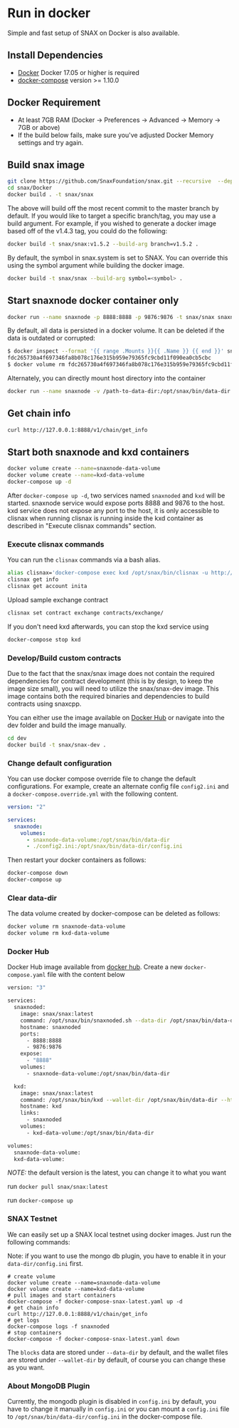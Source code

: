 # Run in docker

Simple and fast setup of SNAX on Docker is also available.

## Install Dependencies

- [Docker](https://docs.docker.com) Docker 17.05 or higher is required
- [docker-compose](https://docs.docker.com/compose/) version >= 1.10.0

## Docker Requirement

- At least 7GB RAM (Docker -> Preferences -> Advanced -> Memory -> 7GB or above)
- If the build below fails, make sure you've adjusted Docker Memory settings and try again.

## Build snax image

```bash
git clone https://github.com/SnaxFoundation/snax.git --recursive  --depth 1
cd snax/Docker
docker build . -t snax/snax
```

The above will build off the most recent commit to the master branch by default. If you would like to target a specific branch/tag, you may use a build argument. For example, if you wished to generate a docker image based off of the v1.4.3 tag, you could do the following:

```bash
docker build -t snax/snax:v1.5.2 --build-arg branch=v1.5.2 .
```

By default, the symbol in snax.system is set to SNAX. You can override this using the symbol argument while building the docker image.

```bash
docker build -t snax/snax --build-arg symbol=<symbol> .
```

## Start snaxnode docker container only

```bash
docker run --name snaxnode -p 8888:8888 -p 9876:9876 -t snax/snax snaxnoded.sh -e --http-alias=snaxnode:8888 --http-alias=127.0.0.1:8888 --http-alias=localhost:8888 arg1 arg2
```

By default, all data is persisted in a docker volume. It can be deleted if the data is outdated or corrupted:

```bash
$ docker inspect --format '{{ range .Mounts }}{{ .Name }} {{ end }}' snaxnode
fdc265730a4f697346fa8b078c176e315b959e79365fc9cbd11f090ea0cb5cbc
$ docker volume rm fdc265730a4f697346fa8b078c176e315b959e79365fc9cbd11f090ea0cb5cbc
```

Alternately, you can directly mount host directory into the container

```bash
docker run --name snaxnode -v /path-to-data-dir:/opt/snax/bin/data-dir -p 8888:8888 -p 9876:9876 -t snax/snax snaxnoded.sh -e --http-alias=snaxnode:8888 --http-alias=127.0.0.1:8888 --http-alias=localhost:8888 arg1 arg2
```

## Get chain info

```bash
curl http://127.0.0.1:8888/v1/chain/get_info
```

## Start both snaxnode and kxd containers

```bash
docker volume create --name=snaxnode-data-volume
docker volume create --name=kxd-data-volume
docker-compose up -d
```

After `docker-compose up -d`, two services named `snaxnoded` and `kxd` will be started. snaxnode service would expose ports 8888 and 9876 to the host. kxd service does not expose any port to the host, it is only accessible to clisnax when running clisnax is running inside the kxd container as described in "Execute clisnax commands" section.

### Execute clisnax commands

You can run the `clisnax` commands via a bash alias.

```bash
alias clisnax='docker-compose exec kxd /opt/snax/bin/clisnax -u http://snaxnoded:8888 --wallet-url http://localhost:8900'
clisnax get info
clisnax get account inita
```

Upload sample exchange contract

```bash
clisnax set contract exchange contracts/exchange/
```

If you don't need kxd afterwards, you can stop the kxd service using

```bash
docker-compose stop kxd
```

### Develop/Build custom contracts

Due to the fact that the snax/snax image does not contain the required dependencies for contract development (this is by design, to keep the image size small), you will need to utilize the snax/snax-dev image. This image contains both the required binaries and dependencies to build contracts using snaxcpp.

You can either use the image available on [Docker Hub](https://hub.docker.com/r/snax/snax-dev/) or navigate into the dev folder and build the image manually.

```bash
cd dev
docker build -t snax/snax-dev .
```

### Change default configuration

You can use docker compose override file to change the default configurations. For example, create an alternate config file `config2.ini` and a `docker-compose.override.yml` with the following content.

```yaml
version: "2"

services:
  snaxnode:
    volumes:
      - snaxnode-data-volume:/opt/snax/bin/data-dir
      - ./config2.ini:/opt/snax/bin/data-dir/config.ini
```

Then restart your docker containers as follows:

```bash
docker-compose down
docker-compose up
```

### Clear data-dir

The data volume created by docker-compose can be deleted as follows:

```bash
docker volume rm snaxnode-data-volume
docker volume rm kxd-data-volume
```

### Docker Hub

Docker Hub image available from [docker hub](https://hub.docker.com/r/snax/snax/).
Create a new `docker-compose.yaml` file with the content below

```bash
version: "3"

services:
  snaxnoded:
    image: snax/snax:latest
    command: /opt/snax/bin/snaxnoded.sh --data-dir /opt/snax/bin/data-dir -e --http-alias=snaxnoded:8888 --http-alias=127.0.0.1:8888 --http-alias=localhost:8888
    hostname: snaxnoded
    ports:
      - 8888:8888
      - 9876:9876
    expose:
      - "8888"
    volumes:
      - snaxnode-data-volume:/opt/snax/bin/data-dir

  kxd:
    image: snax/snax:latest
    command: /opt/snax/bin/kxd --wallet-dir /opt/snax/bin/data-dir --http-server-address=127.0.0.1:8900 --http-alias=localhost:8900 --http-alias=kxd:8900
    hostname: kxd
    links:
      - snaxnoded
    volumes:
      - kxd-data-volume:/opt/snax/bin/data-dir

volumes:
  snaxnode-data-volume:
  kxd-data-volume:

```

*NOTE:* the default version is the latest, you can change it to what you want

run `docker pull snax/snax:latest`

run `docker-compose up`

### SNAX Testnet

We can easily set up a SNAX local testnet using docker images. Just run the following commands:

Note: if you want to use the mongo db plugin, you have to enable it in your `data-dir/config.ini` first.

```
# create volume
docker volume create --name=snaxnode-data-volume
docker volume create --name=kxd-data-volume
# pull images and start containers
docker-compose -f docker-compose-snax-latest.yaml up -d
# get chain info
curl http://127.0.0.1:8888/v1/chain/get_info
# get logs
docker-compose logs -f snaxnoded
# stop containers
docker-compose -f docker-compose-snax-latest.yaml down
```

The `blocks` data are stored under `--data-dir` by default, and the wallet files are stored under `--wallet-dir` by default, of course you can change these as you want.

### About MongoDB Plugin

Currently, the mongodb plugin is disabled in `config.ini` by default, you have to change it manually in `config.ini` or you can mount a `config.ini` file to `/opt/snax/bin/data-dir/config.ini` in the docker-compose file.
